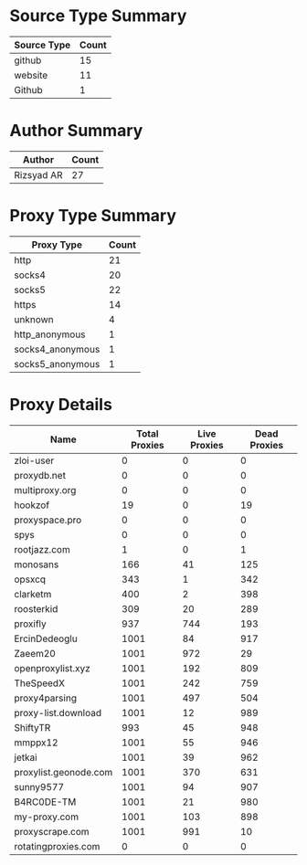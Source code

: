 # Source Type Summary

| Source Type | Count |
|-------------|-------|
| github | 15 |
| website | 11 |
| Github | 1 |


# Author Summary

| Author | Count |
|--------|-------|
| Rizsyad AR | 27 |


# Proxy Type Summary

| Proxy Type | Count |
|------------|-------|
| http | 21 |
| socks4 | 20 |
| socks5 | 22 |
| https | 14 |
| unknown | 4 |
| http_anonymous | 1 |
| socks4_anonymous | 1 |
| socks5_anonymous | 1 |


# Proxy Details

| Name | Total Proxies | Live Proxies | Dead Proxies |
|------|---------------|--------------|---------------|
| zloi-user | 0 | 0 | 0 |
| proxydb.net | 0 | 0 | 0 |
| multiproxy.org | 0 | 0 | 0 |
| hookzof | 19 | 0 | 19 |
| proxyspace.pro | 0 | 0 | 0 |
| spys | 0 | 0 | 0 |
| rootjazz.com | 1 | 0 | 1 |
| monosans | 166 | 41 | 125 |
| opsxcq | 343 | 1 | 342 |
| clarketm | 400 | 2 | 398 |
| roosterkid | 309 | 20 | 289 |
| proxifly | 937 | 744 | 193 |
| ErcinDedeoglu | 1001 | 84 | 917 |
| Zaeem20 | 1001 | 972 | 29 |
| openproxylist.xyz | 1001 | 192 | 809 |
| TheSpeedX | 1001 | 242 | 759 |
| proxy4parsing | 1001 | 497 | 504 |
| proxy-list.download | 1001 | 12 | 989 |
| ShiftyTR | 993 | 45 | 948 |
| mmppx12 | 1001 | 55 | 946 |
| jetkai | 1001 | 39 | 962 |
| proxylist.geonode.com | 1001 | 370 | 631 |
| sunny9577 | 1001 | 94 | 907 |
| B4RC0DE-TM | 1001 | 21 | 980 |
| my-proxy.com | 1001 | 103 | 898 |
| proxyscrape.com | 1001 | 991 | 10 |
| rotatingproxies.com | 0 | 0 | 0 |
